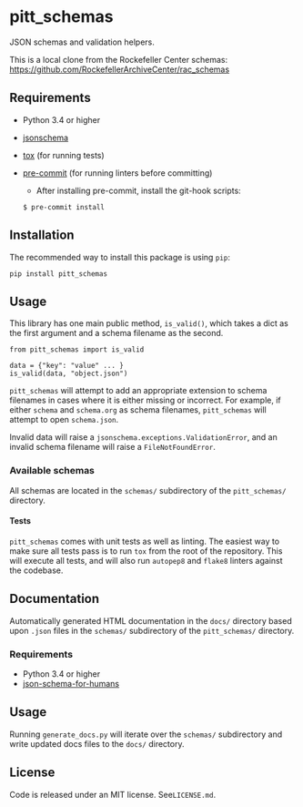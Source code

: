 # pitt_schemas

JSON schemas and validation helpers.

This is a local clone from the Rockefeller Center schemas: https://github.com/RockefellerArchiveCenter/rac_schemas

## Requirements
*   Python 3.4 or higher
*   [jsonschema](https://python-jsonschema.readthedocs.io/en/stable/)
*   [tox](https://tox.readthedocs.io/) (for running tests)
*   [pre-commit](https://pre-commit.com/) (for running linters before committing)
    *   After installing pre-commit, install the git-hook scripts:

    ```
    $ pre-commit install
    ```

## Installation

The recommended way to install this package is using `pip`:

```
pip install pitt_schemas
```

## Usage

This library has one main public method, `is_valid()`, which takes a dict as the first argument and a schema filename as the second.

```
from pitt_schemas import is_valid

data = {"key": "value" ... }
is_valid(data, "object.json")
```

`pitt_schemas` will attempt to add an appropriate extension to schema filenames in cases where it is either missing or incorrect. For example, if either `schema` and `schema.org` as schema filenames, `pitt_schemas` will attempt to open `schema.json`.

Invalid data will raise a `jsonschema.exceptions.ValidationError`, and an invalid schema filename will raise a `FileNotFoundError`.

### Available schemas

All schemas are located in the `schemas/` subdirectory of the `pitt_schemas/` directory.

#### Tests

`pitt_schemas` comes with unit tests as well as linting. The easiest way to make sure all tests pass is to run `tox` from the root of the repository. This will execute all tests, and will also run `autopep8` and `flake8` linters against the codebase.

## Documentation

Automatically generated HTML documentation in the `docs/` directory based upon `.json` files in the `schemas/` subdirectory of the `pitt_schemas/` directory.

### Requirements

*   Python 3.4 or higher
*   [json-schema-for-humans](https://github.com/coveooss/json-schema-for-humans)

## Usage

Running `generate_docs.py` will iterate over the `schemas/` subdirectory and write updated docs files to the `docs/` directory.

## License

Code is released under an MIT license. See`LICENSE.md`.
